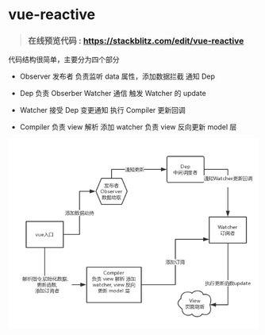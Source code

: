 # vue-reactive

> ### 在线预览代码 : https://stackblitz.com/edit/vue-reactive

代码结构很简单，主要分为四个部分

* Observer 发布者 负责监听 data 属性，添加数据拦截 通知 Dep

* Dep 负责 Obserber Watcher 通信 触发 Watcher 的 update

* Watcher 接受 Dep 变更通知 执行 Compiler 更新回调

* Compiler 负责 view 解析 添加 watcher 负责 view 反向更新 model 层

![vue_reactive](Vue_reactive.png)

